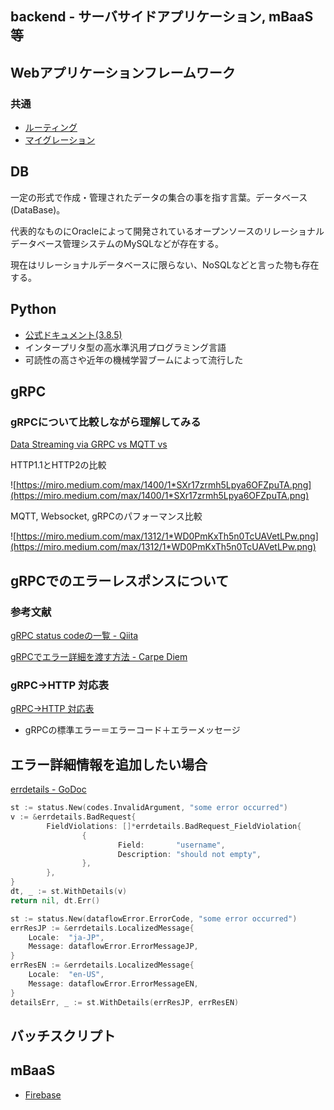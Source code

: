 backend - サーバサイドアプリケーション, mBaaS等
--
## Webアプリケーションフレームワーク
### 共通
- [ルーティング](routing.md)
- [マイグレーション](migration.md)


## DB
一定の形式で作成・管理されたデータの集合の事を指す言葉。データベース(DataBase)。

代表的なものにOracleによって開発されているオープンソースのリレーショナルデータベース管理システムのMySQLなどが存在する。

現在はリレーショナルデータベースに限らない、NoSQLなどと言った物も存在する。

## Python
- [公式ドキュメント(3.8.5)](https://docs.python.org/ja/)
- インタープリタ型の高水準汎用プログラミング言語
- 可読性の高さや近年の機械学習ブームによって流行した


## gRPC
### gRPCについて比較しながら理解してみる
[Data Streaming via GRPC vs MQTT vs](https://medium.com/@msmechatronics/data-streaming-via-grpc-vs-mqtt-vs-5c30dd205193)

HTTP1.1とHTTP2の比較

![https://miro.medium.com/max/1400/1*SXr17zrmh5Lpya6OFZpuTA.png](https://miro.medium.com/max/1400/1*SXr17zrmh5Lpya6OFZpuTA.png)

MQTT, Websocket, gRPCのパフォーマンス比較

![https://miro.medium.com/max/1312/1*WD0PmKxTh5n0TcUAVetLPw.png](https://miro.medium.com/max/1312/1*WD0PmKxTh5n0TcUAVetLPw.png)


## gRPCでのエラーレスポンスについて
### 参考文献

[gRPC status codeの一覧 - Qiita](https://qiita.com/Hiraku/items/0549e4cf7079d22b27e8)

[gRPCでエラー詳細を渡す方法 - Carpe Diem](https://christina04.hatenablog.com/entry/grpc-error-details)


### gRPC→HTTP 対応表
[gRPC→HTTP 対応表](https://www.notion.so/0c094f31f9254f59829b539c52a660a0)


- gRPCの標準エラー＝エラーコード＋エラーメッセージ

## エラー詳細情報を追加したい場合

[errdetails - GoDoc](https://godoc.org/google.golang.org/genproto/googleapis/rpc/errdetails)

```go
st := status.New(codes.InvalidArgument, "some error occurred")
v := &errdetails.BadRequest{
        FieldViolations: []*errdetails.BadRequest_FieldViolation{
                {
                        Field:       "username",
                        Description: "should not empty",
                },
        },
}
dt, _ := st.WithDetails(v)
return nil, dt.Err()
```

```go
st := status.New(dataflowError.ErrorCode, "some error occurred")
errResJP := &errdetails.LocalizedMessage{
	Locale:  "ja-JP",
	Message: dataflowError.ErrorMessageJP,
}
errResEN := &errdetails.LocalizedMessage{
	Locale:  "en-US",
	Message: dataflowError.ErrorMessageEN,
}
detailsErr, _ := st.WithDetails(errResJP, errResEN)
```



## バッチスクリプト

## mBaaS
- [Firebase](firebase/README.md)
